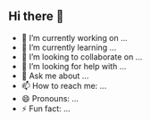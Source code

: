 ## Hi there 👋
- 🔭 I’m currently working on ...
- 🌱 I’m currently learning ...
- 👯 I’m looking to collaborate on ...
- 🤔 I’m looking for help with ...
- 💬 Ask me about ...
- 📫 How to reach me: ...
- 😄 Pronouns: ...
- ⚡ Fun fact: ...
<!--
**QKnot/QKnot** is a ✨ _special_ ✨ repository because its `README.md` (this file) appears on your GitHub profile.

Here are some ideas to get you started:
